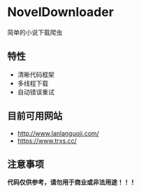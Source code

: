 # NovelDownloader

简单的小说下载爬虫

## 特性

- 清晰代码框架
- 多线程下载
- 自动错误重试

## 目前可用网站

- http://www.lanlanguoji.com/
- https://www.trxs.cc/

## 注意事项

****代码仅供参考，请勿用于商业或非法用途！！！****
